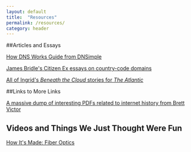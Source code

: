 ```yaml
---
layout: default
title:  "Resources"
permalink: /resources/
category: header
---
```


##Articles and Essays

[How DNS Works Guide from DNSimple](https://howdns.works/)

[James Bridle's Citizen Ex essays on country-code domains](http://citizen-ex.com/stories)

[All of Ingrid's *Beneath the Cloud* stories for *The Atlantic*](http://theatlantic.com/author/ingrid-burrington/)

##Links to More Links

[A massive dump of interesting PDFs related to internet history from Brett Victor](http://worrydream.com/refs/)

## Videos and Things We Just Thought Were Fun

[How It's Made: Fiber Optics](https://www.youtube.com/watch?v=u1DRrAhQJtM)

